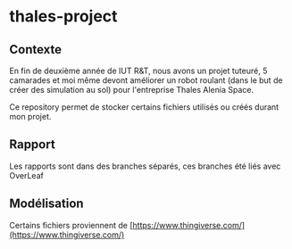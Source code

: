 # thales-project

## Contexte

En fin de deuxième année de IUT R&T, nous avons un projet tuteuré, 5 camarades et moi même devont améliorer un robot roulant (dans le but de créer des simulation au sol) pour l'entreprise Thales Alenia Space.

Ce repository permet de stocker certains fichiers utilisés ou créés durant mon projet.

## Rapport

Les rapports sont dans des branches séparés, ces branches été liés avec OverLeaf

## Modélisation

Certains fichiers proviennent de [https://www.thingiverse.com/](https://www.thingiverse.com/)
